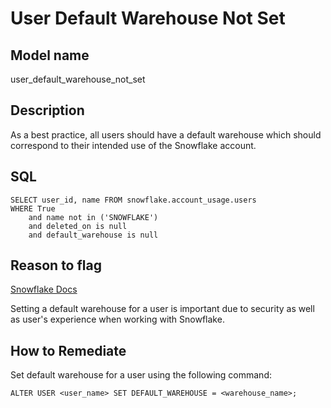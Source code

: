# User Default Warehouse Not Set

## Model name

user_default_warehouse_not_set

## Description

As a best practice, all users should have a default warehouse which should correspond to their intended use of the Snowflake account. 

## SQL

```
SELECT user_id, name FROM snowflake.account_usage.users
WHERE True 
    and name not in ('SNOWFLAKE')
    and deleted_on is null
    and default_warehouse is null
```

## Reason to flag

[Snowflake Docs](https://docs.snowflake.com/en/user-guide/admin-user-management)

Setting a default warehouse for a user is important due to security as well as user's experience when working with Snowflake.

## How to Remediate

Set default warehouse for a user using the following command:

```
ALTER USER <user_name> SET DEFAULT_WAREHOUSE = <warehouse_name>;
```